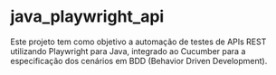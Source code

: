 # java_playwright_api
Este projeto tem como objetivo a automação de testes de APIs REST utilizando Playwright para Java, integrado ao Cucumber para a especificação dos cenários em BDD (Behavior Driven Development).

